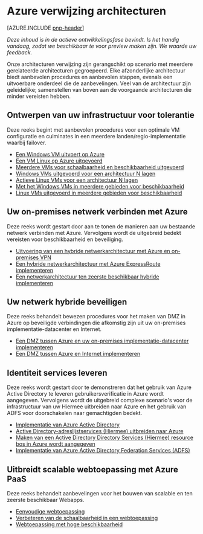 
<properties
   pageTitle="Azure richtlijnen | patronen en procedures | Microsoft Azure"
   description="Azure verwijzing architecturen"
   services=""
   documentationCenter="na"
   authors="bennage"
   manager="marksou"
   editor=""
   tags=""/>

<tags
   ms.service="guidance"
   ms.devlang="na"
   ms.topic="article"
   ms.tgt_pltfrm="na"
   ms.workload="na"
   ms.date="10/24/2016"
   ms.author="christb"/>

# <a name="azure-reference-architectures"></a>Azure verwijzing architecturen

[AZURE.INCLUDE [pnp-header](../../includes/guidance-pnp-header-include.md)]

_Deze inhoud is in de actieve ontwikkelingsfase bevindt. Is het handig vandaag, zodat we beschikbaar te voor preview maken zijn. We waarde uw feedback._

Onze architecturen verwijzing zijn gerangschikt op scenario met meerdere gerelateerde architecturen gegroepeerd.
Elke afzonderlijke architectuur biedt aanbevolen procedures en aanbevolen stappen, evenals een uitvoerbare onderdeel die de aanbevelingen.
Veel van de architectuur zijn geleidelijke; samenstellen van boven aan de voorgaande architecturen die minder vereisten hebben.

## <a name="designing-your-infrastructure-for-resiliency"></a>Ontwerpen van uw infrastructuur voor tolerantie

Deze reeks begint met aanbevolen procedures voor een optimale VM configuratie en culminates in een meerdere landen/regio-implementatie waarbij failover.

- [Een Windows VM uitvoert op Azure](guidance-compute-single-vm.md)
- [Een VM Linux op Azure uitgevoerd](guidance-compute-single-vm-linux.md)
- [Meerdere VMs voor schaalbaarheid en beschikbaarheid uitgevoerd](guidance-compute-multi-vm.md)
- [Windows VMs uitgevoerd voor een architectuur N lagen](guidance-compute-n-tier-vm.md)
- [Actieve Linux VMs voor een architectuur N lagen](guidance-compute-n-tier-vm-linux.md)
- [Met het Windows VMs in meerdere gebieden voor beschikbaarheid](guidance-compute-multiple-datacenters.md)
- [Linux VMs uitgevoerd in meerdere gebieden voor beschikbaarheid](guidance-compute-multiple-datacenters-linux.md)

## <a name="connecting-your-on-premises-network-to-azure"></a>Uw on-premises netwerk verbinden met Azure

Deze reeks wordt gestart door aan te tonen de manieren aan uw bestaande netwerk verbinden met Azure. Vervolgens wordt de uitgebreid bedekt vereisten voor beschikbaarheid en beveiliging.

- [Uitvoering van een hybride netwerkarchitectuur met Azure en on-premises VPN](guidance-hybrid-network-vpn.md)
- [Een hybride netwerkarchitectuur met Azure ExpressRoute implementeren](guidance-hybrid-network-expressroute.md)
- [Een netwerkarchitectuur ten zeerste beschikbaar hybride implementeren](guidance-hybrid-network-expressroute-vpn-failover.md)

## <a name="securing-your-hybrid-network"></a>Uw netwerk hybride beveiligen

Deze reeks behandelt bewezen procedures voor het maken van DMZ in Azure op beveiligde verbindingen die afkomstig zijn uit uw on-premises implementatie-datacenter en Internet.

- [Een DMZ tussen Azure en uw on-premises implementatie-datacenter implementeren](guidance-iaas-ra-secure-vnet-hybrid.md)
- [Een DMZ tussen Azure en Internet implementeren](guidance-iaas-ra-secure-vnet-dmz.md)

## <a name="providing-identity-services"></a>Identiteit services leveren

Deze reeks wordt gestart door te demonstreren dat het gebruik van Azure Active Directory te leveren gebruikersverificatie in Azure wordt aangegeven. Vervolgens wordt de uitgebreid complexe scenario's voor de infrastructuur van uw Hiermee uitbreiden naar Azure en het gebruik van ADFS voor doorschakelen naar gemachtigden bedekt.

- [Implementatie van Azure Active Directory](./guidance-identity-aad.md)
- [Active Directory-adreslijstservices (Hiermee) uitbreiden naar Azure](./guidance-identity-adds-extend-domain.md)
- [Maken van een Active Directory Directory Services (Hiermee) resource bos in Azure wordt aangegeven](./guidance-identity-adds-resource-forest.md)
- [Implementatie van Azure Active Directory Federation Services (ADFS)](./guidance-identity-adfs.md)

## <a name="architecting-scalable-web-application-using-azure-paas"></a>Uitbreidt scalable webtoepassing met Azure PaaS

Deze reeks behandelt aanbevelingen voor het bouwen van scalable en ten zeerste beschikbaar Webapps. 

- [Eenvoudige webtoepassing](guidance-web-apps-basic.md)
- [Verbeteren van de schaalbaarheid in een webtoepassing](guidance-web-apps-scalability.md)
- [Webtoepassing met hoge beschikbaarheid](guidance-web-apps-multi-region.md)
